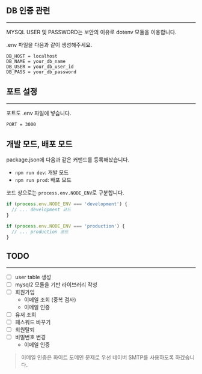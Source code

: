 ## DB 인증 관련

---

MYSQL USER 및 PASSWORD는 보안의 이유로 dotenv 모듈을 이용합니다.

.env 파일을 다음과 같이 생성해주세요.

```
DB_HOST = localhost
DB_NAME = your_db_name
DB_USER = your_db_user_id
DB_PASS = your_db_password
```

## 포트 설정

---

포트도 .env 파일에 넣습니다.

```
PORT = 3000
```

## 개발 모드, 배포 모드

package.json에 다음과 같은 커맨드를 등록해놨습니다.

- `npm run dev`: 개발 모드
- `npm run prod`: 배포 모드

코드 상으로는 `process.env.NODE_ENV`로 구분합니다.

```javascript
if (process.env.NODE_ENV === 'development') {
  // ... development 코드
}

if (process.env.NODE_ENV === 'production') {
  // ... production 코드
}
```

## TODO

---

- [ ] user table 생성
- [ ] mysql2 모듈을 기반 라이브러리 작성
- [ ] 회원가입
  - 이메일 조회 (중복 검사)
  - 이메일 인증
- [ ] 유저 조회
- [ ] 패스워드 바꾸기
- [ ] 회원탈퇴
- [ ] 비밀번호 변경
  - 이메일 인증

> 이메일 인증은 화이트 도메인 문제로 우선 네이버 SMTP를 사용하도록 하겠습니다.
